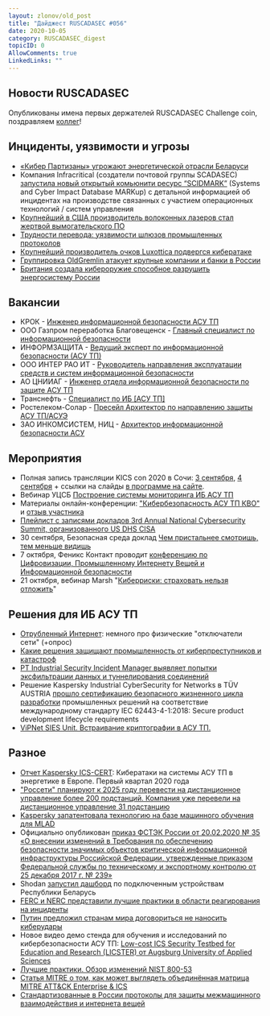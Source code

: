 ```yaml
---
layout: zlonov/old_post
title: "Дайджест RUSCADASEC #056"
date: 2020-10-05
category: RUSCADASEC_digest
topicID: 0
AllowComments: true
LinkedLinks: ""
---
```


## Новости RUSCADASEC

Опубликованы имена первых держателей RUSCADASEC Challenge coin, поздравляем [коллег](https://github.com/zlonov/ICS-Security/blob/master/RUSCADASEC%20Challenge%20coin%20holders.md)!

## Инциденты, уязвимости и угрозы

- [«Кибер Партизаны» угрожают энергетической отрасли Беларуси](https://t.me/cyberpartisan/53)
- Компания Infracritical (создатели почтовой группы SCADASEC) [запустила новый открытый комьюнити ресурс “SCIDMARK”](http://scidmark.com) (Systems and Cyber Impact Database MARKup) с детальной информацией об инцидентах на производстве связанных с участием операционных технологий / систем управления
- [Крупнейший в США производитель волоконных лазеров стал жертвой вымогательского ПО](https://www.securitylab.ru/news/512278.php)
- [Трудности перевода: уязвимости шлюзов промышленных протоколов](https://m.habr.com/ru/company/trendmicro/blog/519440/)
- [Крупнейший производитель очков Luxottica подвергся кибератаке](https://www.securitylab.ru/news/512364.php)
- [Группировка OldGremlin атакует крупные компании и банки в России](https://xakep.ru/2020/09/23/oldgremlin/)
- [Британия создала кибероружие способное разрушить энергосистему России](https://www.securitylab.ru/news/512456.php)

## Вакансии
- КРОК - [Инженер информационной безопасности АСУ ТП](https://hh.ru/vacancy/39055485)
- ООО Газпром переработка Благовещенск - [Главный специалист по информационной безопасности](https://hh.ru/vacancy/39165919)
- ИНФОРМЗАЩИТА - [Ведущий эксперт по информационной безопасности (АСУ ТП)](https://hh.ru/vacancy/39200258)
- ООО ИНТЕР РАО ИТ - [Руководитель направления эксплуатации средств и систем информационной безопасности](https://hh.ru/vacancy/39200152)
- АО ЦНИИАГ - [Инженер отдела информационной безопасности по защите АСУ ТП](https://hh.ru/vacancy/39246862)
- Транснефть - [Специалист по ИБ [АСУ ТП]](https://www.facebook.com/groups/RUSCADASEC.ORG/permalink/3973553269326917/)
- Ростелеком-Солар - [Пресейл Архитектор по направлению защиты АСУ ТП/АСУЭ](https://hh.ru/vacancy/38820530)
- ЗАО ИНКОМСИСТЕМ, НИЦ - [Архитектор информационной безопасности АСУ](https://kazan.hh.ru/vacancy/37268801)

## Мероприятия
- Полная запись трансляции KICS con 2020 в Сочи: [3 сентября](https://box.kaspersky.com/f/7949aeb919ae458b8e38/), [4 сентября](https://box.kaspersky.com/f/e5e01cb5396f43d9b630/) + ссылки на слайды [в программе на сайте](https://ics.kaspersky.ru/conference).
- Вебинар УЦСБ [Построение системы мониторинга ИБ АСУ ТП](https://www.youtube.com/watch?v=OGKK58zD0lM)
- Материалы онлайн-конференции: ["Кибербезопасность АСУ ТП КВО"](http://www.itsec.ru/adapt/conference17.09) и [отзыв участника](https://valerykomarov.blogspot.com/2020/09/092020.html)
- [Плейлист с записями докладов 3rd Annual National Cybersecurity Summit, организованного US DHS CISA](https://www.youtube.com/playlist?list=PL-BF3N9rHBLK2EfpZ8zSBm0_th981_sJE)
- 30 сентября, Безопасная среда доклад [Чем пристальнее смотришь, тем меньше видишь](https://zlonov.com/the-closer-you-look-the-less-you-see)
- 7 октября, Феникс Контакт проводит [конференцию по Цифровизации, Промышленному Интернету Вещей и Информационной безопасности](https://www.phoenixcontactpro.ru/events/digital-days/skolkovo.php)
- 21 октября, вебинар Marsh "[Киберриски: страховать нельзя отложить](https://www.marsh.com/ru/ru/campaigns/events/cyber-forum.html)"

## Решения для ИБ АСУ ТП

- [Отрубленный Интернет](https://zlonov.com/cut-the-Internet): немного про физические "отключатели сети" (+опрос)
- [Какие решения защищают промышленность от киберпреступников и катастроф](https://safe.cnews.ru/articles/2020-09-07_kakie_resheniya_zashchishchayut_promyshlennost)
- [PT Industrial Security Incident Manager выявляет попытки эксфильтрации данных и туннелирования соединений](https://www.ptsecurity.com/ru-ru/about/news/pt-industrial-security-incident-manager-vyyavlyaet-popytki-eksfiltracii-dannyh-i-tunnelirovaniya-soedineniy/)
- Решение Kaspersky Industrial CyberSecurity for Networks в TÜV AUSTRIA [прошло сертификацию безопасного жизненного цикла разработки](https://www.kaspersky.com/about/press-releases/2020_kaspersky-industrial-cybersecurity-for-networks-achieves-iec-certification-for-robust-product-development) промышленных решений на соответствие международному стандарту IEC 62443-4-1:2018: Secure product development lifecycle requirements
- [ViPNet SIES Unit. Встраивание криптографии в АСУ ТП.](https://www.youtube.com/watch?v=Yj124t0L_tE)

## Разное

- [Отчет Kaspersky ICS-CERT](https://ics-cert.kaspersky.ru/reports/2020/09/03/cyberthreats-for-ics-in-energy-in-europe-q1-2020/): Кибератаки на системы АСУ ТП в энергетике в Европе. Первый квартал 2020 года
- ["Россети" планируют к 2025 году перевести на дистанционное управление более 200 подстанций. Компания уже перевели на дистанционное управление 31 подстанцию](https://tass.ru/ekonomika/9328627)
- [Kaspersky запатентовала технологию на базе машинного обучения для MLAD](https://www.anti-malware.ru/news/2020-09-03-111332/33579)
- Официально опубликован [приказ ФСТЭК России от 20.02.2020 № 35 «О внесении изменений в Требования по обеспечению безопасности значимых объектов критической информационной инфраструктуры Российской Федерации, утвержденные приказом Федеральной службы по техническому и экспортному контролю от 25 декабря 2017 г. № 239»](http://publication.pravo.gov.ru/Document/View/0001202009140010)
- Shodan [запустил дашборд](https://exposure.shodan.io/#/BY) по подключенным устройствам Республики Беларусь
- [FERC и NERC представили лучшие практики в области реагирования на инциденты](https://www.securitylab.ru/news/512309.php)
- [Путин предложил странам мира договориться не наносить киберудары](https://www.rbc.ru/politics/25/09/2020/5f6dd2589a794776d7fc32ae)
- Новое видео демо стенда для обучения и исследований по кибербезопасности АСУ ТП: [Low-cost ICS Security Testbed for Education and Research (LICSTER) от Augsburg University of Applied Sciences](https://www.youtube.com/watch?v=wZqrw1U2nro&ab_channel=MatthiasNiedermaier)
- [Лучшие практики. Обзор изменений NIST 800-53](https://sborisov.blogspot.com/2020/09/nist-800-53.html)
- [Статья MITRE о том, как может выглядеть объединённая матрица MITRE ATT&CK Enterprise & ICS](https://medium.com/mitre-attack/in-pursuit-of-a-gestalt-visualization-merging-mitre-att-ck-for-enterprise-and-ics-to-communicate-3523daa7b580)
- [Стандартизованные в России протоколы для защиты межмашинного взаимодействия и интернета вещей](https://ib-bank.ru/codes/doc/282)
